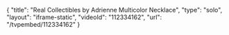 {
    "title": "Real Collectibles by Adrienne Multicolor Necklace",
    "type": "solo",
    "layout": "iframe-static",
    "videoId": "112334162",
    "url": "\/tvpembed\/112334162"
}